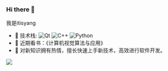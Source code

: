 ### Hi there 👋

<!--
**itisyang/itisyang** is a ✨ _special_ ✨ repository because its `README.md` (this file) appears on your GitHub profile.

Here are some ideas to get you started:

- 🔭 I’m currently working on ...
- 🌱 I’m currently learning ...
- 👯 I’m looking to collaborate on ...
- 🤔 I’m looking for help with ...
- 💬 Ask me about ...
- 📫 How to reach me: ...
- 😄 Pronouns: ...
- ⚡ Fun fact: ...
-->


我是itisyang

- 🚀 技术栈: ![Qt](https://img.shields.io/badge/-Qt-41CD52?style=plastic&logo=Qt) ![C++](https://img.shields.io/badge/-C++-00599C?style=plastic&logo=C) ![Python](https://img.shields.io/badge/-Python-8fcfd1?style=plastic&logo=Python) 
- 🌱 近期看书：《计算机视觉算法与应用》
- 🔭 对新知识拥有热情，擅长快速上手新技术，高效进行软件开发。

![](https://github-readme-stats.vercel.app/api?username=itisyang)
